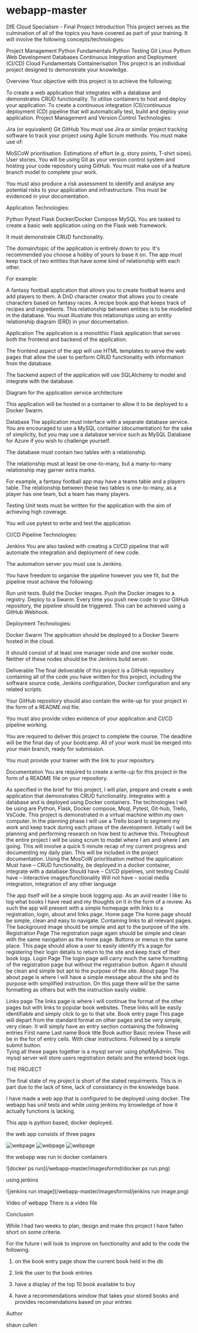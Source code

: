 # webapp-master
DfE Cloud Specialism - Final Project
Introduction
This project serves as the culmination of all of the topics you have covered as part of your training. It will involve the following concepts/technologies:

Project Management
Python Fundamentals
Python Testing
Git
Linux
Python Web Development
Databases
Continuous Integration and Deployment (CI/CD)
Cloud Fundamentals
Containerisation
This project is an individual project designed to demonstrate your knowledge.

Overview
Your objective with this project is to achieve the following:

To create a web application that integrates with a database and demonstrates CRUD functionality.
To utilise containers to host and deploy your application.
To create a continuous integration (CI)/continuous deployment (CD) pipeline that will automatically test, build and deploy your application.
Project Management and Version Control
Technologies:

Jira (or equivalent)
Git
GitHub
You must use Jira or similar project tracking software to track your project using Agile Scrum methods. You must make use of:

MoSCoW prioritisation.
Estimations of effort (e.g. story points, T-shirt sizes).
User stories.
You will be using Git as your version control system and hosting your code repository using GitHub. You must make use of a feature branch model to complete your work.

You must also produce a risk assessment to identify and analyse any potential risks to your application and infrastructure. This must be evidenced in your documentation.

Application
Technologies:

Python
Pytest
Flask
Docker/Docker Compose
MySQL
You are tasked to create a basic web application using on the Flask web framework.

It must demonstrate CRUD functionality.

The domain/topic of the application is entirely down to you. It's recommended you choose a hobby of yours to base it on. The app must keep track of two entities that have some kind of relationship with each other.

For example:

A fantasy football application that allows you to create football teams and add players to them.
A DnD character creator that allows you to create characters based on fantasy races.
A recipe book app that keeps track of recipes and ingredients.
This relationship between entities is to be modelled in the database. You must illustrate this relationships using an entity relationship diagram (ERD) in your documentation.

Application
The application is a monolithic Flask application that serves both the frontend and backend of the application.

The frontend aspect of the app will use HTML templates to serve the web pages that allow the user to perform CRUD functionality with information from the database.

The backend aspect of the application will use SQLAlchemy to model and integrate with the database.

Diagram for the application service architecture

This application will be hosted in a container to allow it to be deployed to a Docker Swarm.

Database
The application must interface with a separate database service. You are encouraged to use a MySQL container (documentation) for the sake of simplicity, but you may use a database service such as MySQL Database for Azure if you wish to challenge yourself.

The database must contain two tables with a relationship.

The relationship must at least be one-to-many, but a many-to-many relationship may garner extra marks.

For example, a fantasy football app may have a teams table and a players table. The relationship between these two tables is one-to-many, as a player has one team, but a team has many players.

Testing
Unit tests must be written for the application with the aim of achieving high coverage.

You will use pytest to write and test the application.

CI/CD Pipeline
Technologies:

Jenkins
You are also tasked with creating a CI/CD pipeline that will automate the integration and deployment of new code.

The automation server you must use is Jenkins.

You have freedom to organise the pipeline however you see fit, but the pipeline must achieve the following:

Run unit tests.
Build the Docker images.
Push the Docker images to a registry.
Deploy to a Swarm.
Every time you push new code to your GitHub repository, the pipeline should be triggered. This can be achieved using a GitHub Webhook.

Deployment
Technologies:

Docker Swarm
The application should be deployed to a Docker Swarm hosted in the cloud.

It should consist of at least one manager node and one worker node. Neither of these nodes should be the Jenkins build server.

Deliverable
The final deliverable of this project is a GitHub repository containing all of the code you have written for this project, including the software source code, Jenkins configuration, Docker configuration and any related scripts.

Your GitHub repository should also contain the write-up for your project in the form of a README.md file.

You must also provide video evidence of your application and CI/CD pipeline working.

You are required to deliver this project to complete the course. The deadline will be the final day of your bootcamp. All of your work must be merged into your main branch, ready for submission.

You must provide your trainer with the link to your repository.

Documentation
You are required to create a write-up for this project in the form of a README file on your repository.

As specified in the brief for this project, I will plan, prepare and create a web application that demonstrates CRUD functionality. Integrates with a database and is deployed using Docker containers. The technologies I will be using are Python, Flask, Docker compose, Msql, Pytest, Git-hub, Trello, VsCode.
This project is demonstrated in a virtual machine within my own computer. 
In the planning phase I will use a Trello board to segment my work and keep track during each phase of the development. Initially I will be planning and performing research on how best to achieve this. 
Throughout the entire project I will be using scrum to model where I am and where I am going. This will involve a quick 5 minute recap of my current progress and documenting my daily plan. This will be included in the project documentation.
Using the MosCoW prioritisation method the application:
Must have – CRUD functionality, be deployed in a docker container, integrate with a database
Should have – CI/CD pipelines, unit testing
Could have – Interactive images/functionality
Will not have – social media integration, integration of any other language 

The app itself will be a simple book logging app. As an avid reader I like to log what books I have read and my thoughts on it in the form of a review.
As such the app will present with a simple homepage with links to a registration, login, about and links page. 
Home page
The home page should be simple, clean and easy to navigate. Containing links to all relevant pages.
The background image should be simple and apt to the purpose of the site. 
Registration Page
The registration page again should be simple and clean with the same navigation as the home page. Buttons or menus in the same place. This page should allow a user to easily identify it’s a page for registering their login details to return to the site and keep track of their book logs.
Login Page
The login page will carry much the same formatting of the registration page but without the registration button. Again it should be clean and simple but apt to the purpose of the site.
About page
The about page is where I will have a simple message about the site and its purpose with simplified instruction. On this page there will be the same formatting as others but with the instruction easily visible.


Links page
The links page is where I will continue the format of the other pages but with links to popular book websites. These links will be easily identifiable and simply click to go to that site. 
Book entry page
This page will depart from the standard format on other pages and be very simple, very clean. It will simply have an entry section containing the following entries
First name
Last name
Book title
Book author
Basic review
These will be in the for of entry cells. With clear instructions. Followed by a simple submit button.  
Tying all these pages together is a mysql server using phpMyAdmin. This mysql server will store users registration details and the entered book logs.

THE PROJECT

The final state of my project is short of the stated requirments. This is in part due to the lack of time, lack of consistancy in the knowledge base. 

I have made a web app that is configured to be deployed using docker. The webapp has unit tests and while using jenkins my knowledge of how it actually functions 
is lacking. 


This app is python based, docker deployed.

the web app consists of three pages 

![webpage](/webapp-master/imagesformd/webpage1.png)
![webpage](/webapp-master/imagesformd/webpage2.png)
![webpage](/webapp-master/imagesformd/webpage3.png)

the webapp was run in docker containers

![docker ps run](/webapp-master/imagesformd/docker ps run.png)

using jenkins 

![jenkins run image](/webapp-master/imagesformd/jenkins run image.png)

Video of webapp
There is a video file 

Conclusion

While I had two weeks to plan, design and make this project I have fallen short on some criteria. 

For the future i will look to improve on functionality and add to the code the following.

1. on the book entry page show the current book held in the db

2. link the user to the book entries

3. have a display of the top 10 book available to buy

4. have a recommendations window that takes your stored books and provides recomendations based on your entries


Author

shaun cullen








